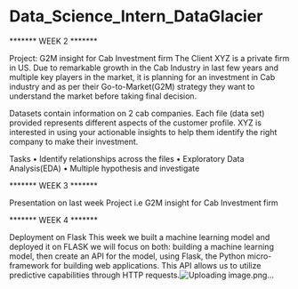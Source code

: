 # Data_Science_Intern_DataGlacier

******* WEEK 2 *******

Project: G2M insight for Cab Investment firm
The Client XYZ is a private firm in US. Due to remarkable growth in the Cab Industry in last few years and multiple key players in the market, it is planning for an investment in Cab industry and as per their Go-to-Market(G2M) strategy they want to understand the market before taking final decision.

Datasets contain information on 2 cab companies. Each file (data set) provided represents different aspects of the customer profile. XYZ is interested in using your actionable insights to help them identify the right company to make their investment.

Tasks
• Identify relationships across the files
• Exploratory Data Analysis(EDA)
• Multiple hypothesis and investigate

******* WEEK 3 *******

Presentation on last week Project i.e G2M insight for Cab Investment firm

******* WEEK 4 *******

Deployment on Flask
This week we built a machine learning model and deployed it on FLASK 
we will focus on both: building a machine learning model, then create an API for the model, using Flask, the Python micro-framework for building web applications. This API allows us to utilize predictive capabilities through HTTP requests.![Uploading image.png…]()

